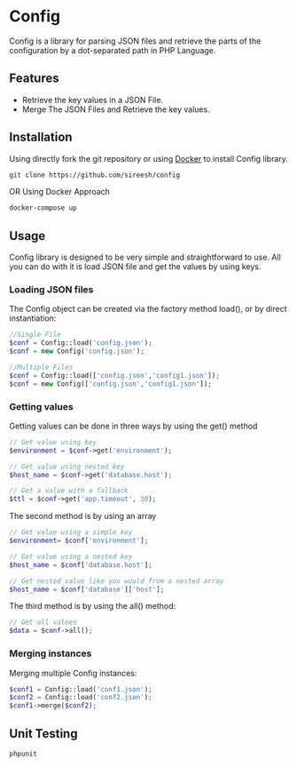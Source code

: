 # Config

Config is a library for parsing JSON files and retrieve the parts of the configuration by a dot-separated path in PHP Language.

## Features
- Retrieve the key values in a JSON File.
- Merge The JSON Files and Retrieve the key values.

## Installation

Using directly fork the git repository or using [Docker](https://www.docker.com/) to install Config library.

```bash
git clone https://github.com/sireesh/config
```
OR Using Docker Approach
```bash
docker-compose up
```

## Usage
Config library is designed to be very simple and straightforward to use. All you can do with it is load JSON file and get the values by using keys.

### Loading JSON files
The Config object can be created via the factory method load(), or by direct instantiation:
```php
//Single File
$conf = Config::load('config.json');
$conf = new Config('config.json');

//Multiple Files
$conf = Config::load(['config.json','config1.json']);
$conf = new Config(['config.json','config1.json']);
```

### Getting values
Getting values can be done in three ways by using the get() method
```php
// Get value using key
$environment = $conf->get('environment');

// Get value using nested key
$host_name = $conf->get('database.host');

// Get a value with a fallback
$ttl = $conf->get('app.timeout', 30);
```
The second method is by using an array
```php
// Get value using a simple key
$environment= $conf['environment'];

// Get value using a nested key
$host_name = $conf['database.host'];

// Get nested value like you would from a nested array
$host_name = $conf['database']['host'];
```
The third method is by using the all() method:
```php
// Get all values
$data = $conf->all();
```

### Merging instances
Merging multiple Config instances:
```php
$conf1 = Config::load('conf1.json');
$conf2 = Config::load('conf2.json');
$conf1->merge($conf2);
```

## Unit Testing
```php
phpunit
```